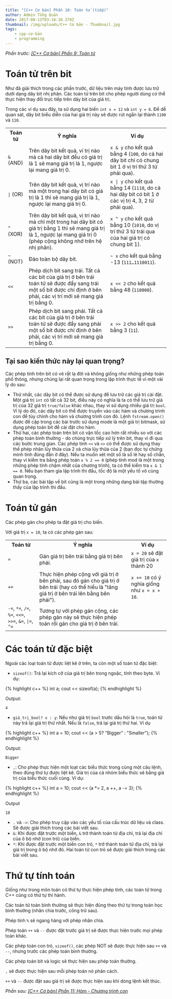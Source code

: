 ```yaml
---
title: "[C++ Cơ bản] Phần 10: Toán tử (tiếp)"
author: Admin Tổng Quản
date: 2017-08-12T03:18:10.370Z
thumbnail: /img/uploads/C++ Cơ bản - Thumbnail.jpg
tags:
    - cpp-cơ-bản
    - programming
---
```


_Phần trước: [\[C++ Cơ bản\] Phần 9: Toán tử](http://cowboycoder.vercel.app/article/c-co-ban-phan-9-toan-tu)_

# Toán tử trên bit

Như đã giải thích trong các phần trước, dữ liệu trên máy tính được lưu trữ dưới dạng dãy bit nhị phân. Các toán tử trên bit cho phép người dùng có thể thực hiện thay đổi trực tiếp trên dãy bit của giá trị.

Trong các ví dụ sau đây, ta sử dụng hai biến `int x = 12` và `int y = 6`. Để dễ quan sát, dãy bit biểu diễn của hai giá trị này sẽ được rút ngắn lại thành `1100` và `110`.

<table class="table table-striped table-bordered">
    <tr>
        <th>Toán tử</th>
        <th>Ý nghĩa</th>
        <th>Ví dụ</th>
    </tr>
    <tr>
        <td><code class="highlight-rouge">&</code> (AND)</td>
        <td>Trên dãy bit kết quả, ví trị nào mà cả hai dãy bit đều có giá trị là 1 sẽ mang giá trị là 1, ngược lại mang giá trị 0.</td>
        <td><code class="highlight-rouge">x & y</code> cho kết quả bằng 4 (<code class="highlight-rouge">100</code>, do cả hai dãy bit chỉ có chung bit 1 ở vị trí thứ 3 từ phải qua).</td>
    </tr>
    <tr>
        <td><code class="highlight-rouge">|</code> (OR)</td>
        <td>Trên dãy bit kết quả, vị trí nào mà một trong hai dãy bit có giá trị là 1 thì sẽ mang giá trị là 1, ngược lại mang giá trị 0.</td>
        <td><code class="highlight-rouge">x | y</code> cho kết quả bằng 14 (<code class="highlight-rouge">1110</code>, do cả hai dãy bit có bit 1 ở các vị trị 4, 3, 2 từ phải qua).</td>
    </tr>
    <tr>
        <td><code class="highlight-rouge">^</code> (XOR)</td>
        <td>Trên dãy bit kết quả, vị trí nào mà chỉ một trong hai dãy bit có giá trị bằng 1 thì sẽ mang giá trị là 1, ngược lại mang giá trị 0 (phép cộng không nhớ trên hệ nhị phân).</td>
        <td><code class="highlight-rouge">x ^ y</code> cho kết quả bằng 10 (<code class="highlight-rouge">1010</code>, do vị trí thứ 3 từ trái qua của hai giá trị có chung bit 1).</td>
    </tr>
    <tr>
        <td><code class="highlight-rouge">~</code> (NOT)</td>
        <td>Đảo toàn bộ dãy bit.</td>
        <td><code class="highlight-rouge">~ x</code> cho kết quả bằng -13 (<code class="highlight-rouge">111…1110011‬</code>).</td>
    </tr>
    <tr>
        <td><code class="highlight-rouge"><<</code></td>
        <td>Phép dịch bit sang trái. Tất cả các bit của giá trị ở bên trái toán tử sẽ được đẩy sang trái một số bit được chỉ định ở bên phải, các vị trí mới sẽ mang giá trị bằng 0.</td>
        <td><code class="highlight-rouge">x << 2</code> cho kết quả bằng 48 (<code class="highlight-rouge">110000</code>).</td>
    </tr>
    <tr>
        <td><code class="highlight-rouge">>></code></td>
        <td>Phép dịch bit sang phải. Tất cả các bit của giá trị ở bên trái toán tử sẽ được đẩy sang phải một số bit được chỉ định ở bên phải, các vị trí mới sẽ mang giá trị bằng 0.</td>
        <td><code class="highlight-rouge">x >> 2</code> cho kết quả bằng 3 (<code class="highlight-rouge">11</code>).</td>
    </tr>
</table>

## Tại sao kiến thức này lại quan trọng?

Các phép tính trên bit có vẻ rất lạ đời và không giống như những phép toán phổ thông, nhưng chúng lại rất quan trọng trong lập trình thực tế vì một vài lý do sau:

-   Thứ nhất, các dãy bit có thể được sử dụng để lưu trữ các giá trị cài đặt. Một giá trị `int` có tất cả 32 bit, điều này có nghĩa là ta có thể lưu trữ giá trị của 32 giá trị `true/false` khác nhau, thay vì sử dụng nhiều giá trị `bool`. Vì lý do đó, các dãy bit có thể được truyền vào các hàm và chương trình con để tùy chỉnh cho hàm và chương trình con đó. Lệnh `fstream.open()` được đề cập trong các bài trước sử dụng mode là một giá trị bitmask, sử dụng phép toán bit để cài đặt cho hàm.
-   Thứ hai, các phép toán trên bit có vận tốc cao hơn rất nhiều so với các phép toán bình thường - do chúng trực tiếp xử lý trên bit, thay vì đi qua các bước trung gian. Các phép tính `<<` và `>>` có thể được sử dụng thay thế phép nhân lũy thừa của 2 và chia lũy thừa của 2 (bạn đọc tự chứng minh tính đúng đắn ở đây). Nếu ta muốn xét một số là số lẻ hay số chẵn, thay vì kiểm tra bằng phép toán `x % 2 == 0` (phép tính mod là một trong những phép tính chậm nhất của chương trình), ta có thể kiểm tra `x & 1 == 0`. Nếu bạn tham gia lập trình thi đấu, tốc độ là một yếu tố vô cùng quan trọng.
-   Thứ ba, các bài tập về bit cũng là một trong những dạng bài tập thường thấy của lập trình thi đấu.

# Toán tử gán

Các phép gán cho phép ta đặt giá trị cho biến.

Với giá trị `x = 10`, ta có các phép gán sau:

<table class="table table-striped table-bordered">
    <tr>
        <th>Toán tử</th>
        <th>Ý nghĩa</th>
        <th>Ví dụ</th>
    </tr>
    <tr>
        <td><code class="highlight-rouge">=</code></td>
        <td>Gán giá trị bên trái bằng giá trị bên phải.</td>
        <td><code class="highlight-rouge">x = 20</code> sẽ đặt giá trị của <code class="highlight-rouge">x</code> thành 20</td>
    </tr>
    <tr>
        <td><code class="highlight-rouge">+=</code></td>
        <td>Thực hiện phép cộng với giá trị ở bên phải, sau đó gán cho giá trị ở bên trái (hay có thể hiểu là "tăng giá trị ở bên trái lên bằng bên phải").</td>
        <td><code class="highlight-rouge">x += 10</code> có ý nghĩa giống như <code class="highlight-rouge">x = x + 10</code>.</td>
    </tr>
    <tr>
        <td><code class="highlight-rouge">-=</code>, <code class="highlight-rouge">*=</code>, <code class="highlight-rouge">/=</code>, <code class="highlight-rouge">%=</code>, <code class="highlight-rouge"><<=</code>, <code class="highlight-rouge">>>=</code>, <code class="highlight-rouge">&=</code>, <code class="highlight-rouge">|=</code>, <code class="highlight-rouge">^=</code></td>
        <td>Tương tự với phép gán cộng, các phép gán này sẽ thực hiện phép toán rồi gán cho giá trị ở bên trái.</td>
        <td></td>
    </tr>
</table>

# Các toán tử đặc biệt

Ngoài các loại toán tử được liệt kê ở trên, ta còn một số toán tử đặc biệt:

-   `sizeof()`: Trả lại kích cỡ của giá trị bên trong ngoặc, tính theo byte. Ví dụ:

{% highlight c++ %}
int a;
cout << sizeof(a);
{% endhighlight %}

Output:

```
4
```

-   `giá_trị_bool? x : y`: Nếu như giá trị `bool` trước dấu hỏi là `true`, toán tử này trả lại giá trị thứ nhất. Nếu là `false`, trả lại giá trị thứ hai. Ví dụ

{% highlight c++ %}
int a = 10;
cout << (a > 5? "Bigger" : "Smaller");
{% endhighlight %}

Output:

```
Bigger
```

-   `,`: Cho phép thực hiện một loạt các biểu thức trong cùng một câu lệnh, theo đúng thứ tự được liệt kê. Giá trị của cả nhóm biểu thức sẽ bằng giá trị của biểu thức cuối cùng. Ví dụ:

{% highlight c++ %}
int a = 10;
cout << (a \*= 2, a ++, a -= 3);
{% endhighlight %}

Output

```
18
```

-   `.` và `->`: Cho phép truy cập vào các yếu tố của cấu trúc dữ liệu và class. Sẽ được giải thích trong các bài viết sau.
-   `&`: Khi được đặt trước một biến, `&` trở thành toán tử địa chỉ, trả lại địa chỉ của ô bộ nhớ (con trỏ) của biến.
-   `*`: Khi được đặt trước một biến con trỏ, `*` trở thành toán tử địa chỉ, trả lại giá trị trong ô bộ nhớ đó. Hai toán tử con trỏ sẽ được giải thích trong các bài viết sau.

# Thứ tự tính toán

Giống như trong môn toán có thứ tự thực hiện phép tính, các toán tử trong C++ cũng có thứ tự thi hành.

Các toán tử toán bình thường sẽ thực hiện đúng theo thứ tự trong toán học bình thường (nhân chia trước, công trừ sau).

Phép tính `%` sẽ ngang hàng với phép nhân chia.

Phép toán `++` và `--` được đặt trước giá trị sẽ được thực hiện trước mọi phép toán khác.

Các phép toán con trỏ, `sizeof()`, các phép NOT sẽ được thực hiện sau `++` và `--`, nhưng trước các phép toán bình thường.

Các phép toán bit và logic sẽ thực hiện sau phép toán thường.

`,` sẽ được thực hiện sau mỗi phép toán nó phân cách.

`++` và `--` được đặt sau giá trị sẽ được thực hiện sau khi dòng lệnh kết thúc.

_Phần sau: [\[C++ Cơ bản\] Phần 11: Hàm - Chương trình con](http://cowboycoder.vercel.app/article/c-co-ban-phan-11-ham-chuong-trinh-con)_
